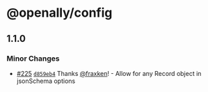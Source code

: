 # @openally/config

## 1.1.0

### Minor Changes

- [#225](https://github.com/OpenAlly/npm-packages/pull/225) [`d859eb4`](https://github.com/OpenAlly/npm-packages/commit/d859eb423b8ec9661797c5032a65158cde72df50) Thanks [@fraxken](https://github.com/fraxken)! - Allow for any Record object in jsonSchema options
